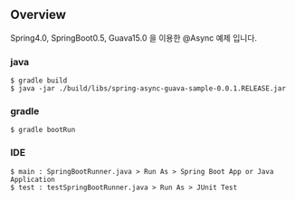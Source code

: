 ## Overview

Spring4.0, SpringBoot0.5, Guava15.0 을 이용한 @Async 예제 입니다.

### java

```
$ gradle build
$ java -jar ./build/libs/spring-async-guava-sample-0.0.1.RELEASE.jar
```

### gradle

```
$ gradle bootRun
```

### IDE

```
$ main : SpringBootRunner.java > Run As > Spring Boot App or Java Application
$ test : testSpringBootRunner.java > Run As > JUnit Test 
```
